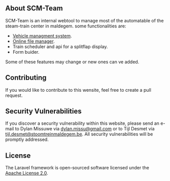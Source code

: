 ## About SCM-Team

SCM-Team is an internal webtool to manage most of the automatable of the steam-train center in maldegem. 
some functionalities are:

- [Vehicle managment system](https://admin.scm-team.be/rollend).
- [Online file manager](https://admin.scm-team.be/filemanager).
- Train scheduler and api for a splitflap display.
- Form buider.

Some of these features may change or new ones can ve added.

## Contributing

If you would like to contribute to this wensite, feel free to create a pull request.

## Security Vulnerabilities

If you discover a security vulnerability within this website, please send an e-mail to Dylan Missuwe via [dylan.missu@gmail.com](dylan.missu@gmail.com) or to Tijl Desmet via [tijl.desmet@stoomtreinmaldegem.be](tijl.desmet@stoomtreinmaldegem.be). All security vulnerabilities will be promptly addressed.

## License

The Laravel framework is open-sourced software licensed under the [Apache License 2.0](http://www.apache.org/licenses).
